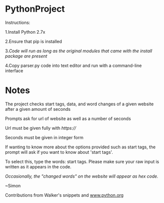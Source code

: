 # PythonProject

Instructions:

1.Install Python 2.7x

2.Ensure that pip is installed

3._Code will run as long as the original modules that came with the install package are present_

4.Copy parser.py code into text editor and run with a command-line interface


# Notes

The project checks start tags, data, and word changes of a given website after a given amount of seconds

Prompts ask for url of website as well as a number of seconds

Url must be given fully with _https://_

Seconds must be given in integer form

If wanting to know more about the options provided such as start tags, the prompt will ask if you want to know about 'start tags'. 

To select this, type the words: start tags. Please make sure your raw input is written as it appears in the code.

_Occasionally, the "changed words" on the website will appear as hex code._

~Simon

Contributions from Walker's snippets and www.python.org

